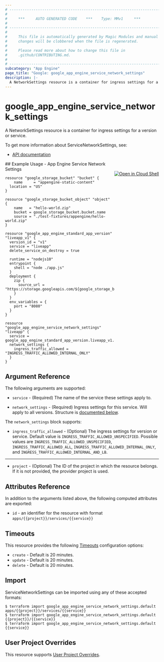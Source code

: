 ```yaml
---
# ----------------------------------------------------------------------------
#
#     ***     AUTO GENERATED CODE    ***    Type: MMv1     ***
#
# ----------------------------------------------------------------------------
#
#     This file is automatically generated by Magic Modules and manual
#     changes will be clobbered when the file is regenerated.
#
#     Please read more about how to change this file in
#     .github/CONTRIBUTING.md.
#
# ----------------------------------------------------------------------------
subcategory: "App Engine"
page_title: "Google: google_app_engine_service_network_settings"
description: |-
  A NetworkSettings resource is a container for ingress settings for a version or service.
---
```


# google\_app\_engine\_service\_network\_settings

A NetworkSettings resource is a container for ingress settings for a version or service.


To get more information about ServiceNetworkSettings, see:

* [API documentation](https://cloud.google.com/appengine/docs/admin-api/reference/rest/v1/apps.services)

<div class = "oics-button" style="float: right; margin: 0 0 -15px">
  <a href="https://console.cloud.google.com/cloudshell/open?cloudshell_git_repo=https%3A%2F%2Fgithub.com%2Fterraform-google-modules%2Fdocs-examples.git&cloudshell_working_dir=app_engine_service_network_settings&cloudshell_image=gcr.io%2Fgraphite-cloud-shell-images%2Fterraform%3Alatest&open_in_editor=main.tf&cloudshell_print=.%2Fmotd&cloudshell_tutorial=.%2Ftutorial.md" target="_blank">
    <img alt="Open in Cloud Shell" src="//gstatic.com/cloudssh/images/open-btn.svg" style="max-height: 44px; margin: 32px auto; max-width: 100%;">
  </a>
</div>
## Example Usage - App Engine Service Network Settings


```hcl
resource "google_storage_bucket" "bucket" {
	name     = "appengine-static-content"
  location = "US"
}

resource "google_storage_bucket_object" "object" {
	name   = "hello-world.zip"
	bucket = google_storage_bucket.bucket.name
	source = "./test-fixtures/appengine/hello-world.zip"
}

resource "google_app_engine_standard_app_version" "liveapp_v1" {
  version_id = "v1"
  service = "liveapp"
  delete_service_on_destroy = true

  runtime = "nodejs10"
  entrypoint {
    shell = "node ./app.js"
  }
  deployment {
    zip {
      source_url = "https://storage.googleapis.com/${google_storage_bucket.bucket.name}/${google_storage_bucket_object.object.name}"
    }  
  }
  env_variables = {
    port = "8080"
  }
}

resource "google_app_engine_service_network_settings" "liveapp" {
  service = google_app_engine_standard_app_version.liveapp_v1.service
  network_settings {
    ingress_traffic_allowed = "INGRESS_TRAFFIC_ALLOWED_INTERNAL_ONLY"
  }
}
```

## Argument Reference

The following arguments are supported:


* `service` -
  (Required)
  The name of the service these settings apply to.

* `network_settings` -
  (Required)
  Ingress settings for this service. Will apply to all versions.
  Structure is [documented below](#nested_network_settings).


<a name="nested_network_settings"></a>The `network_settings` block supports:

* `ingress_traffic_allowed` -
  (Optional)
  The ingress settings for version or service.
  Default value is `INGRESS_TRAFFIC_ALLOWED_UNSPECIFIED`.
  Possible values are `INGRESS_TRAFFIC_ALLOWED_UNSPECIFIED`, `INGRESS_TRAFFIC_ALLOWED_ALL`, `INGRESS_TRAFFIC_ALLOWED_INTERNAL_ONLY`, and `INGRESS_TRAFFIC_ALLOWED_INTERNAL_AND_LB`.

- - -


* `project` - (Optional) The ID of the project in which the resource belongs.
    If it is not provided, the provider project is used.


## Attributes Reference

In addition to the arguments listed above, the following computed attributes are exported:

* `id` - an identifier for the resource with format `apps/{{project}}/services/{{service}}`


## Timeouts

This resource provides the following
[Timeouts](/docs/configuration/resources.html#timeouts) configuration options:

- `create` - Default is 20 minutes.
- `update` - Default is 20 minutes.
- `delete` - Default is 20 minutes.

## Import


ServiceNetworkSettings can be imported using any of these accepted formats:

```
$ terraform import google_app_engine_service_network_settings.default apps/{{project}}/services/{{service}}
$ terraform import google_app_engine_service_network_settings.default {{project}}/{{service}}
$ terraform import google_app_engine_service_network_settings.default {{service}}
```

## User Project Overrides

This resource supports [User Project Overrides](https://www.terraform.io/docs/providers/google/guides/provider_reference.html#user_project_override).
